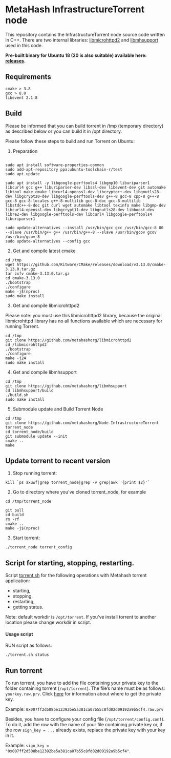 # MetaHash InfrastructureTorrent node

This repository contains the InfrastructureTorrent node source code written in C++. There are two internal libraries: [libmicrohttpd2](https://github.com/metahashorg/libmicrohttpd2) and [libmhsupport](https://github.com/metahashorg/libmhsupport) used in this code. 

**Pre-built binary for Ubuntu 18 (20 is also suitable) available here: [releases](https://github.com/metahashorg/Node-InfrastructureTorrent/releases).**

## Requirements
```shell
cmake > 3.8
gcc > 8.0
libevent 2.1.8
```

## Build

Please be informed that you can build torrent in /tmp (temporary directory) as described below or you can build it in /opt directory.

Please follow these steps to build and run Torrent on Ubuntu:
1. Preparation
```shell

sudo apt install software-properties-common
sudo add-apt-repository ppa:ubuntu-toolchain-r/test
sudo apt update

sudo apt install -y libgoogle-perftools4 libgmp10 liburiparser1 libcurl4 gcc g++ liburiparser-dev libssl-dev libevent-dev git automake libtool make cmake libcurl4-openssl-dev libcrypto++-dev libgnutls28-dev libgcrypt20-dev libgoogle-perftools-dev g++-8 gcc-8 cpp-8 g++-8 gcc-8 gcc-8-locales g++-8-multilib gcc-8-doc gcc-8-multilib libstdc++-8-doc git curl wget automake libtool texinfo make libgmp-dev libcurl4-openssl-dev libgcrypt11-dev libgnutls28-dev libboost-dev libre2-dev libgoogle-perftools-dev libcurl4 libgoogle-perftools4 liburiparser1

sudo update-alternatives --install /usr/bin/gcc gcc /usr/bin/gcc-8 80 --slave /usr/bin/g++ g++ /usr/bin/g++-8 --slave /usr/bin/gcov gcov /usr/bin/gcov-8
sudo update-alternatives --config gcc
```
2. Get and compile latest cmake
```shell
cd /tmp
wget https://github.com/Kitware/CMake/releases/download/v3.13.0/cmake-3.13.0.tar.gz
tar zxfv cmake-3.13.0.tar.gz
cd cmake-3.13.0
./bootstrap
./configure
make -j$(nproc)
sudo make install 
```
3. Get and compile libmicrohttpd2

Please note: you must use this libmicrohttpd2 library, because the original libmicrohttpd library has no all functions available which are necessary for running Torrent.
```shell
cd /tmp
git clone https://github.com/metahashorg/libmicrohttpd2
cd /libmicrohttpd2
./bootstrap
./configure
make -j24
sudo make install
```
4. Get and compile libmhsupport
```shell
cd /tmp
git clone https://github.com/metahashorg/libmhsupport
cd libmhsupport/build
./build.sh
sudo make install
```
5. Submodule update and Build Torrent Node
```shell
cd /tmp
git clone https://github.com/metahashorg/Node-InfrastructureTorrent torrent_node
cd torrent_node/build
git submodule update --init
cmake ..
make
```

## Update torrent to recent version

1. Stop running torrent:
```shell
kill `ps axuwf|grep torrent_node|grep -v grep|awk '{print $2}'`
```
2. Go to directory where you've cloned torrent_node, for example

```shell
cd /tmp/torrent_node

git pull
cd build
rm -rf
cmake ..
make -j$(nproc)
```
3. Start torrent:
```shell
./torrent_node torrent_config
```

## Script for starting, stopping, restarting.
Script [torrent.sh](https://github.com/metahashorg/Node-InfrastructureTorrent/blob/master/torrent.sh) for the following operations with Metahash torrent application:
* starting, 
* stopping, 
* restarting,
* getting status.

Note: default workdir is `/opt/torrent`. If you’ve install torrent to another location please change workdir in script.

#### Usage script
RUN script as follows:
```shell
./torrent.sh status
```

## Run torrent

To run torrent, you have to add the file containing your private key to the folder containing torrent (`/opt/torrent`). The file’s name must be as follows: `yourkey.raw.prv`. Сlick [here](https://metahash.readme.io/docs/server-setup-faq#section-where-to-get-the-private-keys-proxy_key) for information about where to get the private key. 

Example: `0x007ff2d508be12392be5a381ca07b55c8fd02d09192a9b5cf4.raw.prv`

Besides, you have to configure your config file (`/opt/torrent/config.conf`). To do it, add the row with the name of your file containing private key or, if the row `sign_key = ...` already exists, replace the private key with your key in it.

Example: `sign_key = "0x007ff2d508be12392be5a381ca07b55c8fd02d09192a9b5cf4"`.

